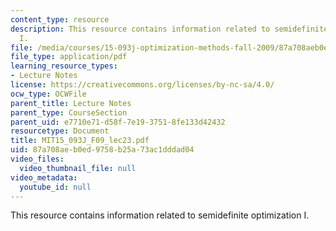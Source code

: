 ```yaml
---
content_type: resource
description: This resource contains information related to semidefinite optimization
  I.
file: /media/courses/15-093j-optimization-methods-fall-2009/87a708aeb0ed9758b25a73ac1dddad04_MIT15_093J_F09_lec23.pdf
file_type: application/pdf
learning_resource_types:
- Lecture Notes
license: https://creativecommons.org/licenses/by-nc-sa/4.0/
ocw_type: OCWFile
parent_title: Lecture Notes
parent_type: CourseSection
parent_uid: e7710e71-d58f-7e19-3751-8fe133d42432
resourcetype: Document
title: MIT15_093J_F09_lec23.pdf
uid: 87a708ae-b0ed-9758-b25a-73ac1dddad04
video_files:
  video_thumbnail_file: null
video_metadata:
  youtube_id: null
---
```

This resource contains information related to semidefinite optimization I.